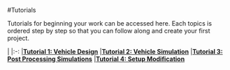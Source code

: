 #Tutorials

Tutorials for beginning your work can be accessed here.  Each topics is ordered step by step so that you can follow along and create your first project.

|
|:-:
|__[Tutorial 1: Vehicle Design](Tutorial_1_Vehicle_Design/1_Tutorial_1.md)__
|__[Tutorial 2: Vehicle Simulation](Tutorial_2_Vehicle_Simulation/1_Tutorial_2.md)__
|__[Tutorial 3: Post Processing Simulations](Tutorial_3_Post_Processing_Simulations/1_Tutorial_3.md)__
|__[Tutorial 4: Setup Modification](Tutorial_4_Modifying_Vehicle_Setup/1_Tutorial_4.md)__
